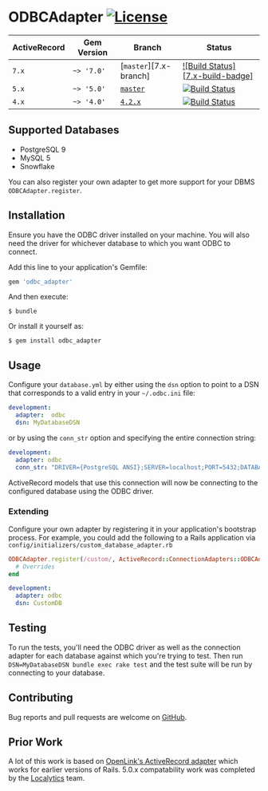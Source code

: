 # ODBCAdapter [![License][license-badge]][license-link]

| ActiveRecord | Gem Version | Branch                 | Status                                         |
|--------------|-------------|------------------------|------------------------------------------------|
| `7.x`        | `~> '7.0'`  | [`master`][7.x-branch] | [![Build Status][7.x-build-badge]][build-link] |
| `5.x`        | `~> '5.0'`  | [`master`][5.x-branch] | [![Build Status][5.x-build-badge]][build-link] |
| `4.x`        | `~> '4.0'`  | [`4.2.x`][4.x-branch]  | [![Build Status][4.x-build-badge]][build-link] |

## Supported Databases

- PostgreSQL 9
- MySQL 5
- Snowflake

You can also register your own adapter to get more support for your DBMS
`ODBCAdapter.register`.

## Installation

Ensure you have the ODBC driver installed on your machine. You will also need
the driver for whichever database to which you want ODBC to connect.

Add this line to your application's Gemfile:

```ruby
gem 'odbc_adapter'
```

And then execute:

    $ bundle

Or install it yourself as:

    $ gem install odbc_adapter

## Usage

Configure your `database.yml` by either using the `dsn` option to point to a DSN
that corresponds to a valid entry in your `~/.odbc.ini` file:

```yml
development:
  adapter:  odbc
  dsn: MyDatabaseDSN
```

or by using the `conn_str` option and specifying the entire connection string:

```yml
development:
  adapter: odbc
  conn_str: "DRIVER={PostgreSQL ANSI};SERVER=localhost;PORT=5432;DATABASE=my_database;UID=postgres;"
```

ActiveRecord models that use this connection will now be connecting to the
configured database using the ODBC driver.

### Extending

Configure your own adapter by registering it in your application's bootstrap
process. For example, you could add the following to a Rails application via
`config/initializers/custom_database_adapter.rb`

```ruby
ODBCAdapter.register(/custom/, ActiveRecord::ConnectionAdapters::ODBCAdapter) do
  # Overrides
end
```

```yml
development:
  adapter: odbc
  dsn: CustomDB
```

## Testing

To run the tests, you'll need the ODBC driver as well as the connection adapter for each database against which you're trying to test. Then run `DSN=MyDatabaseDSN bundle exec rake test` and the test suite will be run by connecting to your database.

## Contributing

Bug reports and pull requests are welcome on [GitHub][github-repo].

## Prior Work

A lot of this work is based on [OpenLink's ActiveRecord adapter][openlink-activerecord-adapter] which works for earlier versions of Rails. 5.0.x compatability work was completed by the [Localytics][localytics-github] team.

[4.x-branch]: https://github.com/localytics/odbc_adapter/tree/v4.2.x
[4.x-build-badge]: https://travis-ci.org/localytics/odbc_adapter.svg?branch=4.2.x
[5.x-branch]: https://github.com/localytics/odbc_adapter/tree/master
[5.x-build-badge]: https://travis-ci.org/localytics/odbc_adapter.svg?branch=master
[6.x-branch]: https://github.com/instacart/odbc_adapter/tree/master
[build-link]: https://travis-ci.org/localytics/odbc_adapter/branches
[github-repo]: https://github.com/localytics/odbc_adapter
[license-badge]: https://img.shields.io/github/license/localytics/odbc_adapter.svg
[license-link]: https://github.com/localytics/odbc_adapter/blob/master/LICENSE
[localytics-github]: https://github.com/localytics
[openlink-activerecord-adapter]: https://github.com/dosire/activerecord-odbc-adapter
[supported-versions-badge]: https://img.shields.io/badge/active__record-4.x--5.x-green.svg
